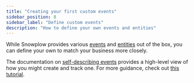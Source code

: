 ```yaml
---
title: "Creating your first custom events"
sidebar_position: 8
sidebar_label: "Define custom events"
description: "How to define your own events and entities"
---
```


While Snowplow provides various [events](/docs/fundamentals/events/index.md) and [entities](/docs/fundamentals/entities/index.md) out of the box, you can define your own to match your business more closely.

The documentation on [self-describing events](/docs/fundamentals/events/index.md#self-describing-events) provides a high-level view of how you might create and track one. For more guidance, check out [this tutorial](/tutorials/data-products-base-tracking/start/).

